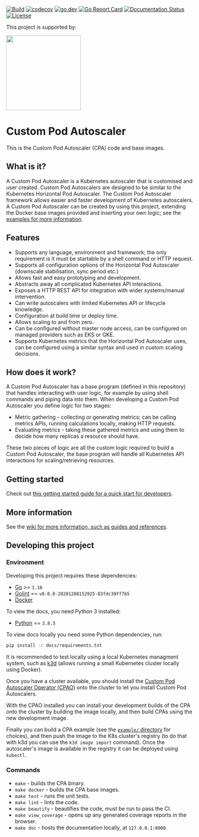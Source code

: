 [![Build](https://github.com/jthomperoo/custom-pod-autoscaler/workflows/main/badge.svg)](https://github.com/jthomperoo/custom-pod-autoscaler/actions)
[![codecov](https://codecov.io/gh/jthomperoo/custom-pod-autoscaler/branch/master/graph/badge.svg)](https://codecov.io/gh/jthomperoo/custom-pod-autoscaler)
[![go.dev](https://img.shields.io/badge/go.dev-reference-007d9c?logo=go&logoColor=white&style=flat)](https://pkg.go.dev/github.com/jthomperoo/custom-pod-autoscaler)
[![Go Report
Card](https://goreportcard.com/badge/github.com/jthomperoo/custom-pod-autoscaler)](https://goreportcard.com/report/github.com/jthomperoo/custom-pod-autoscaler)
[![Documentation
Status](https://readthedocs.org/projects/custom-pod-autoscaler/badge/?version=latest)](https://custom-pod-autoscaler.readthedocs.io/en/latest)
[![License](https://img.shields.io/:license-apache-blue.svg)](https://www.apache.org/licenses/LICENSE-2.0.html)

<p>This project is supported by:</p>
<p>
  <a href="https://www.digitalocean.com/">
    <img src="https://opensource.nyc3.cdn.digitaloceanspaces.com/attribution/assets/SVG/DO_Logo_horizontal_blue.svg" width="201px">
  </a>
</p>

# Custom Pod Autoscaler

This is the Custom Pod Autoscaler (CPA) code and base images.

## What is it?

A Custom Pod Autoscaler is a Kubernetes autoscaler that is customised and user created. Custom Pod Autoscalers are
designed to be similar to the Kubernetes Horizontal Pod Autoscaler. The Custom Pod Autoscaler framework allows easier
and faster development of Kubernetes autoscalers.
A Custom Pod Autoscaler can be created by using this project, extending the Docker base images provided and inserting
your own logic; see the
[examples for more information](https://github.com/jthomperoo/custom-pod-autoscaler/tree/v1.1.0/example).

## Features

- Supports any language, environment and framework; the only requirement is it must be startable by a shell command
or HTTP request.
- Supports all configuration options of the Horizontal Pod Autoscaler (downscale stabilisation, sync period etc.)
- Allows fast and easy prototyping and development.
- Abstracts away all complicated Kubernetes API interactions.
- Exposes a HTTP REST API for integration with wider systems/manual intervention.
- Can write autoscalers with limited Kubernetes API or lifecycle knowledge.
- Configuration at build time or deploy time.
- Allows scaling to and from zero.
- Can be configured without master node access, can be configured on managed providers such as EKS or GKE.
- Supports Kubernetes metrics that the Horizontal Pod Autoscaler uses, can be configured using a similar syntax and
used in custom scaling decisions.

## How does it work?

A Custom Pod Autoscaler has a base program (defined in this repository) that handles interacting with user logic, for
example by using shell commands and piping data into them.
When developing a Custom Pod Autoscaler you define logic for two stages:

* Metric gathering - collecting or generating metrics; can be calling metrics APIs, running calculations locally,
making HTTP requests.
* Evaluating metrics - taking these gathered metrics and using them to decide how many replicas a resource should have.

These two pieces of logic are all the custom logic required to build a Custom Pod Autoscaler, the base program will
handle all Kubernetes API interactions for scaling/retrieving resources.

## Getting started

Check out [this getting started guide for a quick start for
developers](https://custom-pod-autoscaler.readthedocs.io/en/stable/user-guide/getting-started).

## More information

See the [wiki for more information, such as guides and
references](https://custom-pod-autoscaler.readthedocs.io/en/stable/).

## Developing this project
### Environment
Developing this project requires these dependencies:

* [Go](https://golang.org/doc/install) >= `1.16`
* [Golint](https://github.com/golang/lint) == `v0.0.0-20201208152925-83fdc39ff7b5`
* [Docker](https://docs.docker.com/install/)

To view the docs, you need Python 3 installed:

* [Python](https://www.python.org/downloads/) == `3.8.5`

To view docs locally you need some Python dependencies, run:

```bash
pip install -r docs/requirements.txt
```

It is recommended to test locally using a local Kubernetes managment system, such as
[k3d](https://github.com/rancher/k3d) (allows running a small Kubernetes cluster locally using Docker).

Once you have a cluster available, you should install the [Custom Pod Autoscaler Operator
(CPAO)](https://github.com/jthomperoo/custom-pod-autoscaler-operator/blob/master/INSTALL.md)
onto the cluster to let you install Custom Pod Autoscalers.

With the CPAO installed you can install your development builds of the CPA onto the cluster by building the image
locally, and then build CPAs using the new development image.

Finally you can build a CPA example (see the [`example/` directory](./example) for choices), and then
push the image to the K8s cluster's registry (to do that with k3d you can use the `k3d image import` command). Once
the autoscaler's image is available in the registry it can be deployed using `kubectl`.

### Commands

* `make` - builds the CPA binary.
* `make docker` - builds the CPA base images.
* `make test` - runs the unit tests.
* `make lint` - lints the code.
* `make beautify` - beautifies the code, must be run to pass the CI.
* `make view_coverage` - opens up any generated coverage reports in the browser.
* `make doc` - hosts the documentation locally, at `127.0.0.1:8000`.
